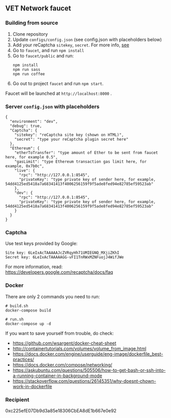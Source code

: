 ## VET Network faucet

### Building from source

1. Clone repository
2. Update `configs/config.json` (see config.json with placeholders below)
3. Add your reCaptcha `sitekey`, `secret`. For more info, [see](https://developers.google.com/recaptcha/docs/verify?hl=ru)
4. Go to `faucet`, and run `npm install`
5. Go to `faucet/public` and run:
    ```
    npm install
    npm run sass
    npm run coffee
    ```
6. Go out to project `faucet` and run `npm start`.

Faucet will be launched at `http://localhost:8000` .

### Server `config.json` with placeholders

```
{
  "environment": "dev",
  "debug": true,
  "Captcha": {
    "sitekey": "reCaptcha site key (shown on HTML)",
    "secret": "type your reCaptcha plugin secret here"
  },
  "Ethereum": {
    "etherToTransfer": "type amount of Ether to be sent from faucet here, for example 0.5",
    "gasLimit": "type Ethereum transaction gas limit here, for example, 0x7b0c",
    "live": {
      "rpc": "http://127.0.0.1:8545",
      "privateKey": "type private key of sender here, for example, 54dd4125ed5418a7a68341413f4006256159f9f5ade8fed94e82785ef59523ab"
    },
    "dev": {
      "rpc": "http://127.0.0.1:8545",
      "privateKey": "type private key of sender here, for example, 54dd4125ed5418a7a68341413f4006256159f9f5ade8fed94e82785ef59523ab"
    }
  }
}
```

### Captcha

Use test keys provided by Google:

```
Site key: 6LeIxAcTAAAAAJcZVRqyHh71UMIEGNQ_MXjiZKhI
Secret key: 6LeIxAcTAAAAAGG-vFI1TnRWxMZNFuojJ4WifJWe
```

For more information, read: https://developers.google.com/recaptcha/docs/faq

### Docker

There are only 2 commands you need to run:

```
# build.sh
docker-compose build
```

```
# run.sh
docker-compose up -d
```

If you want to save yourself from trouble, do check:

* https://github.com/wsargent/docker-cheat-sheet
* http://containertutorials.com/volumes/volume_from_image.html
* https://docs.docker.com/engine/userguide/eng-image/dockerfile_best-practices/
* https://docs.docker.com/compose/networking/
* https://askubuntu.com/questions/505506/how-to-get-bash-or-ssh-into-a-running-container-in-background-mode
* https://stackoverflow.com/questions/26145351/why-doesnt-chown-work-in-dockerfile

### Recipient

0xc225efE07Db9d3a85e18306CbEA8dE1b667e0e92
